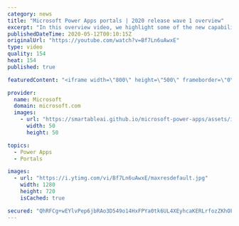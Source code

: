 ```yaml
---
category: news
title: "Microsoft Power Apps portals | 2020 release wave 1 overview"
excerpt: "In this overview video, we highlight some of the new capabilities included in the latest update to Microsoft Power Apps portals.     Here are the capabilities covered:   •    Power BI integration, so you can quickly add Power BI reports, tables, and dashboards to your portals without coding.  •    Themes"
publishedDateTime: 2020-05-12T00:10:15Z
originalUrl: "https://youtube.com/watch?v=Bf7Ln6uAwxE"
type: video
quality: 154
heat: 154
published: true

featuredContent: "<iframe width=\"800\" height=\"500\" frameborder=\"0\" src=\"https://www.youtube.com/embed/Bf7Ln6uAwxE\" allow=\"accelerometer; autoplay; encrypted-media; gyroscope; picture-in-picture\" allowfullscreen></iframe>"

provider:
  name: Microsoft
  domain: microsoft.com
  images:
    - url: "https://smartableai.github.io/microsoft-power-apps/assets/images/organizations/microsoft.com-50x50.jpg"
      width: 50
      height: 50

topics:
  - Power Apps
  - Portals

images:
  - url: "https://i.ytimg.com/vi/Bf7Ln6uAwxE/maxresdefault.jpg"
    width: 1280
    height: 720
    isCached: true

secured: "QhRFCg+wEYlvPep6jbRAo3D549o14HxFPYa0tk6UL4XEyhcaKERLrfozZKhOFkRqjxQOR0wkQXy8kZUakE5ir3uYT9B82B3HRbR+wVdbXdcBtfkXofyfCTqJyxBuRQ6XrE6b61NuXMBPT8bScHQjPak9kkQ0MpbkaJI4yV/Glg267qLnkznmtV1ylYxTZ39E2qdZnhiLqi//JzmjajJ51uVHW+HWJP0d5lrkOo7l+i3SlOdDpyeIMsRTAwTFXOWokclk405WOenTsZTWugv4Xbjk6LEFacDYTYpZuSdtqh/VFUzBgCa/nU7epFUVQ9xgSml9m407R0nQsmZy8F7Vgc3VqNWtcbg771I9nfHKrkApvwkx6xME7rJepLho4yaP1PZ/N+B5kKBgLR85cik913hqL1PL4tHHa0JhoZuPpq8Vu3V7Mv4QPvLgIZbR8ANL;hfHjP2XubpjMiZaPMGbavQ=="
---
```


